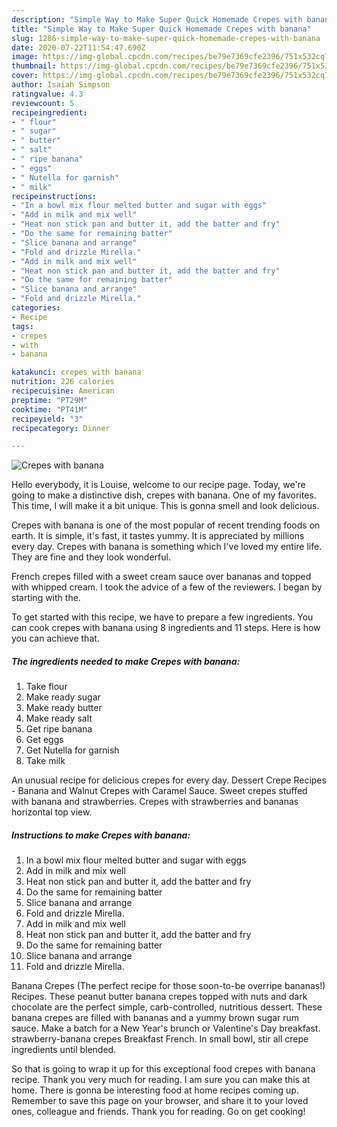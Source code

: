 ```yaml
---
description: "Simple Way to Make Super Quick Homemade Crepes with banana"
title: "Simple Way to Make Super Quick Homemade Crepes with banana"
slug: 1286-simple-way-to-make-super-quick-homemade-crepes-with-banana
date: 2020-07-22T11:54:47.690Z
image: https://img-global.cpcdn.com/recipes/be79e7369cfe2396/751x532cq70/crepes-with-banana-recipe-main-photo.jpg
thumbnail: https://img-global.cpcdn.com/recipes/be79e7369cfe2396/751x532cq70/crepes-with-banana-recipe-main-photo.jpg
cover: https://img-global.cpcdn.com/recipes/be79e7369cfe2396/751x532cq70/crepes-with-banana-recipe-main-photo.jpg
author: Isaiah Simpson
ratingvalue: 4.3
reviewcount: 5
recipeingredient:
- " flour"
- " sugar"
- " butter"
- " salt"
- " ripe banana"
- " eggs"
- " Nutella for garnish"
- " milk"
recipeinstructions:
- "In a bowl mix flour melted butter and sugar with eggs"
- "Add in milk and mix well"
- "Heat non stick pan and butter it, add the batter and fry"
- "Do the same for remaining batter"
- "Slice banana and arrange"
- "Fold and drizzle Mirella."
- "Add in milk and mix well"
- "Heat non stick pan and butter it, add the batter and fry"
- "Do the same for remaining batter"
- "Slice banana and arrange"
- "Fold and drizzle Mirella."
categories:
- Recipe
tags:
- crepes
- with
- banana

katakunci: crepes with banana 
nutrition: 226 calories
recipecuisine: American
preptime: "PT29M"
cooktime: "PT41M"
recipeyield: "3"
recipecategory: Dinner

---
```



![Crepes with banana](https://img-global.cpcdn.com/recipes/be79e7369cfe2396/751x532cq70/crepes-with-banana-recipe-main-photo.jpg)

Hello everybody, it is Louise, welcome to our recipe page. Today, we're going to make a distinctive dish, crepes with banana. One of my favorites. This time, I will make it a bit unique. This is gonna smell and look delicious.

Crepes with banana is one of the most popular of recent trending foods on earth. It is simple, it's fast, it tastes yummy. It is appreciated by millions every day. Crepes with banana is something which I've loved my entire life. They are fine and they look wonderful.

French crepes filled with a sweet cream sauce over bananas and topped with whipped cream. I took the advice of a few of the reviewers. I began by starting with the.


To get started with this recipe, we have to prepare a few ingredients. You can cook crepes with banana using 8 ingredients and 11 steps. Here is how you can achieve that.

<!--inarticleads1-->

##### The ingredients needed to make Crepes with banana:

1. Take  flour
1. Make ready  sugar
1. Make ready  butter
1. Make ready  salt
1. Get  ripe banana
1. Get  eggs
1. Get  Nutella for garnish
1. Take  milk


An unusual recipe for delicious crepes for every day. Dessert Crepe Recipes - Banana and Walnut Crepes with Caramel Sauce. Sweet crepes stuffed with banana and strawberries. Crepes with strawberries and bananas horizontal top view. 

<!--inarticleads2-->

##### Instructions to make Crepes with banana:

1. In a bowl mix flour melted butter and sugar with eggs
1. Add in milk and mix well
1. Heat non stick pan and butter it, add the batter and fry
1. Do the same for remaining batter
1. Slice banana and arrange
1. Fold and drizzle Mirella.
1. Add in milk and mix well
1. Heat non stick pan and butter it, add the batter and fry
1. Do the same for remaining batter
1. Slice banana and arrange
1. Fold and drizzle Mirella.


Banana Crepes (The perfect recipe for those soon-to-be overripe bananas!) Recipes. These peanut butter banana crepes topped with nuts and dark chocolate are the perfect simple, carb-controlled, nutritious dessert. These banana crepes are filled with bananas and a yummy brown sugar rum sauce. Make a batch for a New Year&#39;s brunch or Valentine&#39;s Day breakfast. strawberry-banana crepes Breakfast French. In small bowl, stir all crepe ingredients until blended. 

So that is going to wrap it up for this exceptional food crepes with banana recipe. Thank you very much for reading. I am sure you can make this at home. There is gonna be interesting food at home recipes coming up. Remember to save this page on your browser, and share it to your loved ones, colleague and friends. Thank you for reading. Go on get cooking!
